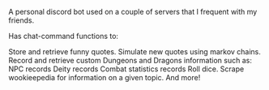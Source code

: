 A personal discord bot used on a couple of servers that I frequent with my friends.

Has chat-command functions to:

Store and retrieve funny quotes.
Simulate new quotes using markov chains.
Record and retrieve custom Dungeons and Dragons information such as:
	NPC records
	Deity records
	Combat statistics records
Roll dice.
Scrape wookieepedia for information on a given topic.
And more!